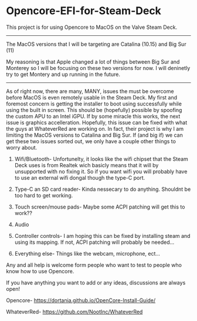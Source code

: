 # Opencore-EFI-for-Steam-Deck
This project is for using Opencore to MacOS on the Valve Steam Deck.
_________________________________________________________________________________________
The MacOS versions that I will be targeting are Catalina (10.15) and Big Sur (11)

My reasoning is that Apple changed a lot of things between Big Sur and Monterey so
I will be focusing on these two versions for now. I will deninetly try to get Montery
and up running in the future. 
_________________________________________________________________________________________

As of right now, there are many, MANY, issues the must be overcome before MacOS is even
remotely usable in the Steam Deck. My first and foremost concern is getting the installer
to boot using successfully while using the built in screen. This should be (hopefully) 
possible by spoofing the custom APU to an Intel iGPU. If by some miracle this works, the
next issue is graphics accelleration. Hopefully, this issue can be fixed with what the
guys at WhateverRed are working on. In fact, their project is why I am limiting the MacOS
versions to Catalina and Big Sur. If (and big if) we can get these two issues sorted out,
we only have a couple other things to worry about.

1. Wifi/Bluetooth-
   Unfortunelty, it looks like the wifi chipset that the Steam Deck uses is from Realtek
   wich basicly means that it will by unsupported with no fixing it. So if you want wifi
   you will probably have to use an external wifi dongal though the type-C port.
 
2. Type-C an SD card reader-
   Kinda nessecary to do anything. Shouldnt be too hard to get working.
 
 
3. Touch screen/mouse pads- 
   Maybe some ACPI patching will get this to work??

4. Audio

5. Controller controls- 
   I am hoping this can be fixed by installing steam and using its mapping. If not, 
   ACPI patching will probably be needed...

6. Everything else-
   Things like the webcam, microphone, ect...


Any and all help is welcome form people who want 
to test to people who know how to use Opencore.

If you have anything you want to add or any ideas, discussions
are always open!

Opencore- https://dortania.github.io/OpenCore-Install-Guide/

WhateverRed- https://github.com/NootInc/WhateverRed
